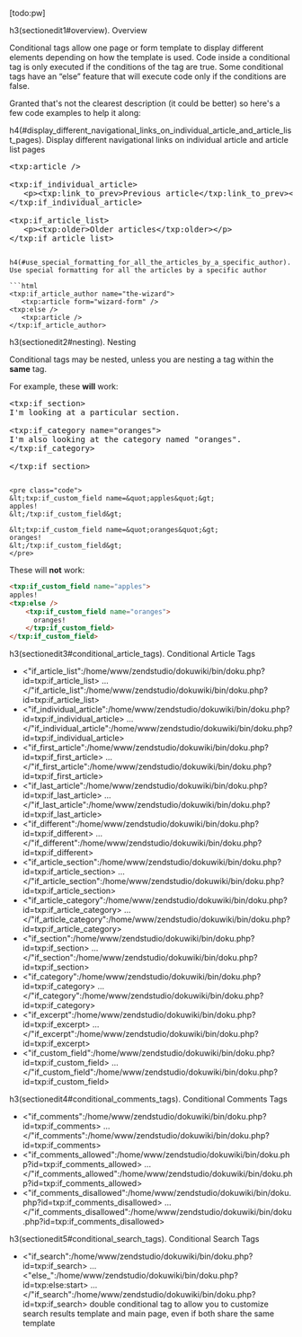 [todo:pw]

h3(sectionedit1#overview). Overview

Conditional tags allow one page or form template to display different elements depending on how the template is used. Code inside a conditional tag is only executed if the conditions of the tag are true. Some conditional tags have an “else” feature that will execute code only if the conditions are false.

Granted that's not the clearest description (it could be better) so here's a few code examples to help it along:

h4(#display_different_navigational_links_on_individual_article_and_article_list_pages). Display different navigational links on individual article and article list pages

<pre class="code">
&lt;txp:article /&gt;

&lt;txp:if_individual_article&gt;
   &lt;p&gt;&lt;txp:link_to_prev&gt;Previous article&lt;/txp:link_to_prev&gt;&lt;/p&gt;
&lt;/txp:if_individual_article&gt;

&lt;txp:if_article_list&gt;
   &lt;p&gt;&lt;txp:older&gt;Older articles&lt;/txp:older&gt;&lt;/p&gt;
&lt;/txp:if_article_list&gt;
</pre>
```

h4(#use_special_formatting_for_all_the_articles_by_a_specific_author). Use special formatting for all the articles by a specific author

```html
<txp:if_article_author name="the-wizard">
   <txp:article form="wizard-form" />
<txp:else />
   <txp:article />
</txp:if_article_author>
```


h3(sectionedit2#nesting). Nesting

Conditional tags may be nested, unless you are nesting a tag within the **same** tag.

For example, these **will** work:

<pre class="code">
&lt;txp:if_section&gt;
I'm looking at a particular section.

&lt;txp:if_category name=&quot;oranges&quot;&gt;
I'm also looking at the category named &quot;oranges&quot;.
&lt;/txp:if_category&gt;

&lt;/txp:if_section&gt;
</pre>
```

<pre class="code">
&lt;txp:if_custom_field name=&quot;apples&quot;&gt;
apples!
&lt;/txp:if_custom_field&gt;

&lt;txp:if_custom_field name=&quot;oranges&quot;&gt;
oranges!
&lt;/txp:if_custom_field&gt;
</pre>
```

These will **not** work:

```html
<txp:if_custom_field name="apples">
apples!
<txp:else />
    <txp:if_custom_field name="oranges">
      oranges!
    </txp:if_custom_field>
</txp:if_custom_field>
```


h3(sectionedit3#conditional_article_tags). Conditional Article Tags

* &lt;"if_article_list":/home/www/zendstudio/dokuwiki/bin/doku.php?id=txp:if_article_list&gt; ... &lt;/"if_article_list":/home/www/zendstudio/dokuwiki/bin/doku.php?id=txp:if_article_list&gt;
* &lt;"if_individual_article":/home/www/zendstudio/dokuwiki/bin/doku.php?id=txp:if_individual_article&gt; ... &lt;/"if_individual_article":/home/www/zendstudio/dokuwiki/bin/doku.php?id=txp:if_individual_article&gt;
* &lt;"if_first_article":/home/www/zendstudio/dokuwiki/bin/doku.php?id=txp:if_first_article&gt; ... &lt;/"if_first_article":/home/www/zendstudio/dokuwiki/bin/doku.php?id=txp:if_first_article&gt;
* &lt;"if_last_article":/home/www/zendstudio/dokuwiki/bin/doku.php?id=txp:if_last_article&gt; ... &lt;/"if_last_article":/home/www/zendstudio/dokuwiki/bin/doku.php?id=txp:if_last_article&gt;
* &lt;"if_different":/home/www/zendstudio/dokuwiki/bin/doku.php?id=txp:if_different&gt; ... &lt;/"if_different":/home/www/zendstudio/dokuwiki/bin/doku.php?id=txp:if_different&gt;
* &lt;"if_article_section":/home/www/zendstudio/dokuwiki/bin/doku.php?id=txp:if_article_section&gt; ... &lt;/"if_article_section":/home/www/zendstudio/dokuwiki/bin/doku.php?id=txp:if_article_section&gt;
* &lt;"if_article_category":/home/www/zendstudio/dokuwiki/bin/doku.php?id=txp:if_article_category&gt; ... &lt;/"if_article_category":/home/www/zendstudio/dokuwiki/bin/doku.php?id=txp:if_article_category&gt;
* &lt;"if_section":/home/www/zendstudio/dokuwiki/bin/doku.php?id=txp:if_section&gt; ... &lt;/"if_section":/home/www/zendstudio/dokuwiki/bin/doku.php?id=txp:if_section&gt;
* &lt;"if_category":/home/www/zendstudio/dokuwiki/bin/doku.php?id=txp:if_category&gt; ... &lt;/"if_category":/home/www/zendstudio/dokuwiki/bin/doku.php?id=txp:if_category&gt;
* &lt;"if_excerpt":/home/www/zendstudio/dokuwiki/bin/doku.php?id=txp:if_excerpt&gt; ... &lt;/"if_excerpt":/home/www/zendstudio/dokuwiki/bin/doku.php?id=txp:if_excerpt&gt;
* &lt;"if_custom_field":/home/www/zendstudio/dokuwiki/bin/doku.php?id=txp:if_custom_field&gt; ... &lt;/"if_custom_field":/home/www/zendstudio/dokuwiki/bin/doku.php?id=txp:if_custom_field&gt;

h3(sectionedit4#conditional_comments_tags). Conditional Comments Tags

* &lt;"if_comments":/home/www/zendstudio/dokuwiki/bin/doku.php?id=txp:if_comments&gt; ... &lt;/"if_comments":/home/www/zendstudio/dokuwiki/bin/doku.php?id=txp:if_comments&gt;
* &lt;"if_comments_allowed":/home/www/zendstudio/dokuwiki/bin/doku.php?id=txp:if_comments_allowed&gt; ... &lt;/"if_comments_allowed":/home/www/zendstudio/dokuwiki/bin/doku.php?id=txp:if_comments_allowed&gt;
* &lt;"if_comments_disallowed":/home/www/zendstudio/dokuwiki/bin/doku.php?id=txp:if_comments_disallowed&gt; ... &lt;/"if_comments_disallowed":/home/www/zendstudio/dokuwiki/bin/doku.php?id=txp:if_comments_disallowed&gt;

h3(sectionedit5#conditional_search_tags). Conditional Search Tags

* &lt;"if_search":/home/www/zendstudio/dokuwiki/bin/doku.php?id=txp:if_search&gt; ... &lt;"else_":/home/www/zendstudio/dokuwiki/bin/doku.php?id=txp:else:start&gt; ... &lt;/"if_search":/home/www/zendstudio/dokuwiki/bin/doku.php?id=txp:if_search&gt; double conditional tag to allow you to customize search results template and main page, even if both share the same template

